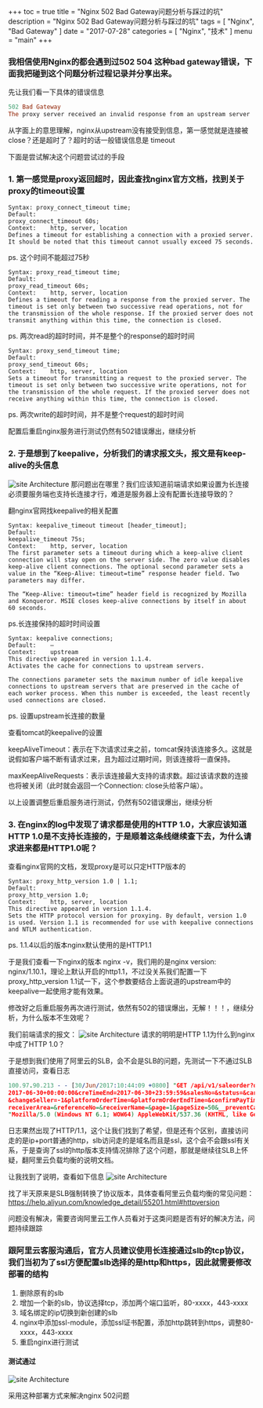 +++
toc = true
title = "Nginx 502 Bad Gateway问题分析与踩过的坑"
description = "Nginx 502 Bad Gateway问题分析与踩过的坑"
tags = [
    "Nginx",
    "Bad Gateway"
]
date = "2017-07-28"
categories = [
    "Nginx",
    "技术"
]
menu = "main"
+++

### 我相信使用Nginx的都会遇到过502 504 这种bad gateway错误，下面我把碰到这个问题分析过程记录并分享出来。

先让我们看一下具体的错误信息
``` prolog
502 Bad Gateway
The proxy server received an invalid response from an upstream server
```
从字面上的意思理解，nginx从upstream没有接受到信息，第一感觉就是连接被close？还是超时了？超时的话一般错误信息是 timeout

下面是尝试解决这个问题尝试过的手段
### 1. 第一感觉是proxy返回超时，因此查找nginx官方文档，找到关于proxy的timeout设置
``` nginx
Syntax:	proxy_connect_timeout time;
Default:	
proxy_connect_timeout 60s;
Context:	http, server, location
Defines a timeout for establishing a connection with a proxied server. It should be noted that this timeout cannot usually exceed 75 seconds.
```
ps. 这个时间不能超过75秒
``` nginx
Syntax:	proxy_read_timeout time;
Default:	
proxy_read_timeout 60s;
Context:	http, server, location
Defines a timeout for reading a response from the proxied server. The timeout is set only between two successive read operations, not for the transmission of the whole response. If the proxied server does not transmit anything within this time, the connection is closed.
```
ps. 两次read的超时时间，并不是整个的response的超时时间
``` nginx
Syntax:	proxy_send_timeout time;
Default:	
proxy_send_timeout 60s;
Context:	http, server, location
Sets a timeout for transmitting a request to the proxied server. The timeout is set only between two successive write operations, not for the transmission of the whole request. If the proxied server does not receive anything within this time, the connection is closed.
```

ps. 两次write的超时时间，并不是整个request的超时时间

配置后重启nginx服务进行测试仍然有502错误爆出，继续分析

### 2. 于是想到了keepalive，分析我们的请求报文头，报文是有keep-alive的头信息
![site Architecture](/img/i2.png)
那问题出在哪里？我们应该知道前端请求如果设置为长连接必须要服务端也支持长连接才行，难道是服务器上没有配置长连接导致的？

翻nginx官网找keepalive的相关配置
``` nginx
Syntax:	keepalive_timeout timeout [header_timeout];
Default:	
keepalive_timeout 75s;
Context:	http, server, location
The first parameter sets a timeout during which a keep-alive client connection will stay open on the server side. The zero value disables keep-alive client connections. The optional second parameter sets a value in the “Keep-Alive: timeout=time” response header field. Two parameters may differ.

The “Keep-Alive: timeout=time” header field is recognized by Mozilla and Konqueror. MSIE closes keep-alive connections by itself in about 60 seconds.
```
ps.长连接保持的超时时间设置
``` nginx
Syntax:	keepalive connections;
Default:	—
Context:	upstream
This directive appeared in version 1.1.4.
Activates the cache for connections to upstream servers.

The connections parameter sets the maximum number of idle keepalive connections to upstream servers that are preserved in the cache of each worker process. When this number is exceeded, the least recently used connections are closed.
```
ps. 设置upstream长连接的数量

查看tomcat的keepalive的设置

keepAliveTimeout：表示在下次请求过来之前，tomcat保持该连接多久。这就是说假如客户端不断有请求过来，且为超过过期时间，则该连接将一直保持。

maxKeepAliveRequests：表示该连接最大支持的请求数。超过该请求数的连接也将被关闭（此时就会返回一个Connection: close头给客户端）。

以上设置调整后重启服务进行测试，仍然有502错误爆出，继续分析

### 3. 在nginx的log中发现了请求都是使用的HTTP 1.0，大家应该知道HTTP 1.0是不支持长连接的，于是顺着这条线继续查下去，为什么请求进来都是HTTP1.0呢？
查看nginx官网的文档，发现proxy是可以只定HTTP版本的
``` nginx
Syntax:	proxy_http_version 1.0 | 1.1;
Default:	
proxy_http_version 1.0;
Context:	http, server, location
This directive appeared in version 1.1.4.
Sets the HTTP protocol version for proxying. By default, version 1.0 is used. Version 1.1 is recommended for use with keepalive connections and NTLM authentication.
```
ps. 1.1.4以后的版本nginx默认使用的是HTTP1.1

于是我们查看一下nginx的版本 nginx -v，我们用的是nginx version: nginx/1.10.1，理论上默认开启的http1.1，不过没关系我们配置一下proxy_http_version 1.1试一下，这个参数要结合上面说道的upstream中的keepalive一起使用才能有效果。

修改好之后重启服务再次进行测试，依然有502的错误爆出，无解！！！，继续分析，为什么版本不生效呢？

我们前端请求的报文：
![site Architecture](/img/i3.png)
请求的明明是HTTP 1.1为什么到nginx中成了HTTP 1.0？

于是想到我们使用了阿里云的SLB，会不会是SLB的问题，先测试一下不通过SLB直接访问，查看日志
``` prolog
100.97.90.213 - - [30/Jun/2017:10:44:09 +0800] "GET /api/v1/saleorder?dataSource=&salesStatus=01&shopNo=&carrierAssignStatus=&creTimeBegin=
2017-06-30+00:00:00&creTimeEnd=2017-06-30+23:59:59&salesNo=&status=&carrierStatus=&warehouseStatus=&dataTranslateStatus=&buyerAccount=&changeBuyer=-1
&changeSeller=-1&platformOrderTime=&platformOrderEndTime=&confirmPayTime=&confirmPayEndTime=&receiverMobile=&receiverProvince=&receiverCity=&
receiverArea=&referenceNo=&receiverName=&page=1&pageSize=50&__preventCache=1498790641974 HTTP/1.1" 200 105705 "https://erp-uat.jiuyescm.com/" 
"Mozilla/5.0 (Windows NT 6.1; WOW64) AppleWebKit/537.36 (KHTML, like Gecko) Chrome/50.0.2661.102 Safari/537.36"
```
日志果然出现了HTTP/1.1，这个让我们找到了希望，但是还有个区别，直接访问走的是ip+port普通的http，slb访问走的是域名而且是ssl，这个会不会跟ssl有关系，于是查询了ssl的http版本支持情况排除了这个问题，那就是继续往SLB上怀疑，翻阿里云负载均衡的说明文档。

让我找到了说明，查看如下信息
![site Architecture](/img/i1.png)

找了半天原来是SLB强制转换了协议版本，具体查看阿里云负载均衡的常见问题：https://help.aliyun.com/knowledge_detail/55201.html#httpversion

问题没有解决，需要咨询阿里云工作人员看对于这类问题是否有好的解决方法，问题持续跟踪

### 跟阿里云客服沟通后，官方人员建议使用长连接通过slb的tcp协议，我们当初为了ssl方便配置slb选择的是http和https，因此就需要修改部署的结构
1.  删除原有的slb
2.  增加一个新的slb，协议选择tcp，添加两个端口监听，80-xxxx，443-xxxx
3.  域名绑定的ip切换到新创建的slb
4.  nginx中添加ssl-module，添加ssl证书配置，添加http跳转到https，调整80-xxxx，443-xxxx
5. 重启nginx进行测试
#### 测试通过
![site Architecture](/img/i4.png)

采用这种部署方式来解决nginx 502问题
